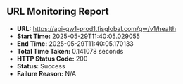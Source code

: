 ## URL Monitoring Report

- **URL:** https://api-gw1-prod1.fisglobal.com/gw/v1/health
- **Start Time:** 2025-05-29T11:40:05.029055
- **End Time:** 2025-05-29T11:40:05.170133
- **Total Time Taken:** 0.141078 seconds
- **HTTP Status Code:** 200
- **Status:** Success
- **Failure Reason:** N/A
